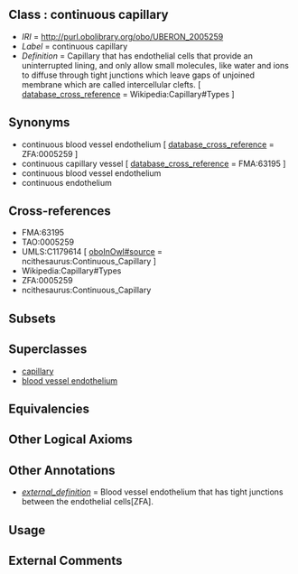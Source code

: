 
## Class : continuous capillary

 * *IRI* = http://purl.obolibrary.org/obo/UBERON_2005259
 * *Label* = continuous capillary
 * *Definition* = Capillary that has endothelial cells that provide an uninterrupted lining, and only allow small molecules, like water and ions to diffuse through tight junctions which leave gaps of unjoined membrane which are called intercellular clefts. [ [database_cross_reference](../../ef/oboInOwl#hasDbXref.md) = Wikipedia:Capillary#Types ]

## Synonyms

 * continuous blood vessel endothelium [ [database_cross_reference](../../ef/oboInOwl#hasDbXref.md) = ZFA:0005259 ]
 * continuous capillary vessel [ [database_cross_reference](../../ef/oboInOwl#hasDbXref.md) = FMA:63195 ]
 * continuous blood vessel endothelium
 * continuous endothelium

## Cross-references

 * FMA:63195
 * TAO:0005259
 * UMLS:C1179614 [ [oboInOwl#source](../../ce/oboInOwl#source.md) = ncithesaurus:Continuous_Capillary ]
 * Wikipedia:Capillary#Types
 * ZFA:0005259
 * ncithesaurus:Continuous_Capillary

## Subsets


## Superclasses

 * [capillary](../../UBERON/82/UBERON_0001982.md)
 * [blood vessel endothelium](../../UBERON/38/UBERON_0004638.md)

## Equivalencies


## Other Logical Axioms


## Other Annotations

 * *[external_definition](../../UBPROP/01/UBPROP_0000001.md)* = Blood vessel endothelium that has tight junctions between the endothelial cells[ZFA].

## Usage


## External Comments

